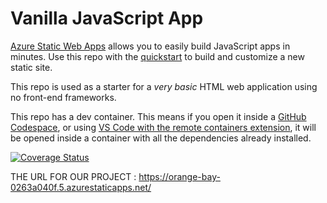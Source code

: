 # Vanilla JavaScript App

[Azure Static Web Apps](https://docs.microsoft.com/azure/static-web-apps/overview) allows you to easily build JavaScript apps in minutes. Use this repo with the [quickstart](https://docs.microsoft.com/azure/static-web-apps/getting-started?tabs=vanilla-javascript) to build and customize a new static site.

This repo is used as a starter for a _very basic_ HTML web application using no front-end frameworks.

This repo has a dev container. This means if you open it inside a [GitHub Codespace](https://github.com/features/codespaces), or using [VS Code with the remote containers extension](https://code.visualstudio.com/docs/remote/containers), it will be opened inside a container with all the dependencies already installed.


[![Coverage Status](https://img.shields.io/badge/coverage-5%25-green)](https://muano-thee-last.github.io/Robinhood/coverage/lcov-report/)

THE URL FOR OUR PROJECT : https://orange-bay-0263a040f.5.azurestaticapps.net/
